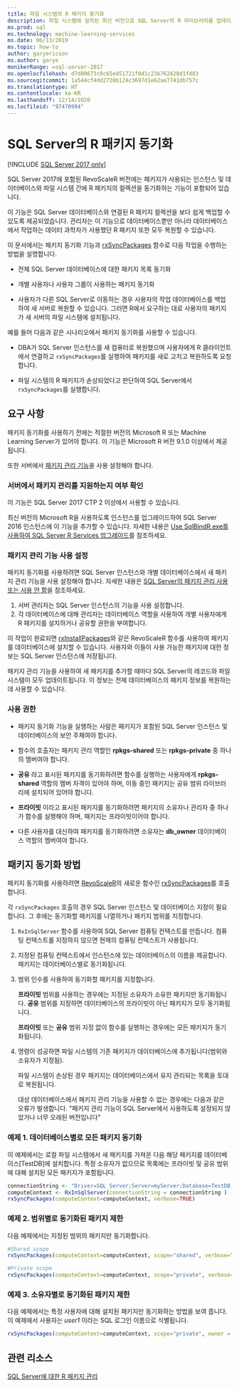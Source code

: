 ```yaml
---
title: 파일 시스템의 R 패키지 동기화
description: 파일 시스템에 설치된 최신 버전으로 SQL Server의 R 라이브러리를 업데이트합니다.
ms.prod: sql
ms.technology: machine-learning-services
ms.date: 06/13/2019
ms.topic: how-to
author: garyericson
ms.author: garye
monikerRange: =sql-server-2017
ms.openlocfilehash: d7d00673c0c65e451721f0d1c23b762428d1fd83
ms.sourcegitcommit: 1a544cf4dd2720b124c3697d1e62ae7741db757c
ms.translationtype: HT
ms.contentlocale: ko-KR
ms.lasthandoff: 12/14/2020
ms.locfileid: "97470994"
---
```

# <a name="r-package-synchronization-for-sql-server"></a>SQL Server의 R 패키지 동기화
[!INCLUDE [SQL Server 2017 only](../../includes/applies-to-version/sqlserver2017-only.md)]

SQL Server 2017에 포함된 RevoScaleR 버전에는 패키지가 사용되는 인스턴스 및 데이터베이스와 파일 시스템 간에 R 패키지의 컬렉션을 동기화하는 기능이 포함되어 있습니다.

이 기능은 SQL Server 데이터베이스와 연결된 R 패키지 컬렉션을 보다 쉽게 백업할 수 있도록 제공되었습니다. 관리자는 이 기능으로 데이터베이스뿐만 아니라 데이터베이스에서 작업하는 데이터 과학자가 사용했던 R 패키지 또한 모두 복원할 수 있습니다.

이 문서에서는 패키지 동기화 기능과 [rxSyncPackages](/machine-learning-server/r-reference/revoscaler/rxsyncpackages) 함수로 다음 작업을 수행하는 방법을 설명합니다.

+ 전체 SQL Server 데이터베이스에 대한 패키지 목록 동기화

+ 개별 사용자나 사용자 그룹이 사용하는 패키지 동기화

+ 사용자가 다른 SQL Server로 이동하는 경우 사용자의 작업 데이터베이스를 백업하여 새 서버로 복원할 수 있습니다. 그러면 R에서 요구하는 대로 사용자의 패키지가 새 서버의 파일 시스템에 설치됩니다.

예를 들어 다음과 같은 시나리오에서 패키지 동기화를 사용할 수 있습니다.

+ DBA가 SQL Server 인스턴스를 새 컴퓨터로 복원했으며 사용자에게 R 클라이언트에서 연결하고 `rxSyncPackages`를 실행하여 패키지를 새로 고치고 복원하도록 요청합니다.

+ 파일 시스템의 R 패키지가 손상되었다고 판단하여 SQL Server에서 `rxSyncPackages`를 실행합니다.

## <a name="requirements"></a>요구 사항

패키지 동기화를 사용하기 전에는 적절한 버전의 Microsoft R 또는 Machine Learning Server가 있어야 합니다. 이 기능은 Microsoft R 버전 9.1.0 이상에서 제공됩니다. 

또한 서버에서 [패키지 관리 기능](r-package-how-to-enable-or-disable.md)을 사용 설정해야 합니다.

### <a name="determine-whether-your-server-supports-package-management"></a>서버에서 패키지 관리를 지원하는지 여부 확인

이 기능은 SQL Server 2017 CTP 2 이상에서 사용할 수 있습니다.

최신 버전의 Microsoft R을 사용하도록 인스턴스를 업그레이드하여 SQL Server 2016 인스턴스에 이 기능을 추가할 수 있습니다. 자세한 내용은 [Use SqlBindR.exe를 사용하여 SQL Server R Services 업그레이드](../install/upgrade-r-and-python.md)를 참조하세요.

### <a name="enable-the-package-management-feature"></a>패키지 관리 기능 사용 설정

패키지 동기화를 사용하려면 SQL Server 인스턴스와 개별 데이터베이스에서 새 패키지 관리 기능을 사용 설정해야 합니다. 자세한 내용은 [SQL Server의 패키지 관리 사용 또는 사용 안 함](r-package-how-to-enable-or-disable.md)을 참조하세요.

1. 서버 관리자는 SQL Server 인스턴스의 기능을 사용 설정합니다.
2. 각 데이터베이스에 대해 관리자는 데이터베이스 역할을 사용하여 개별 사용자에게 R 패키지를 설치하거나 공유할 권한을 부여합니다.

이 작업이 완료되면 [rxInstallPackages](/machine-learning-server/r-reference/revoscaler/rxinstallpackages)와 같은 RevoScaleR 함수를 사용하여 패키지를 데이터베이스에 설치할 수 있습니다.  사용자와 이들이 사용 가능한 패키지에 대한 정보는 SQL Server 인스턴스에 저장됩니다. 

패키지 관리 기능을 사용하여 새 패키지를 추가할 때마다 SQL Server의 레코드와 파일 시스템이 모두 업데이트됩니다. 이 정보는 전체 데이터베이스의 패키지 정보를 복원하는 데 사용할 수 있습니다.

### <a name="permissions"></a>사용 권한

+ 패키지 동기화 기능을 실행하는 사람은 패키지가 포함된 SQL Server 인스턴스 및 데이터베이스의 보안 주체여야 합니다.

+ 함수의 호출자는 패키지 관리 역할인 **rpkgs-shared** 또는 **rpkgs-private** 중 하나의 멤버여야 합니다.

+ **공유** 라고 표시된 패키지를 동기화하려면 함수를 실행하는 사용자에게 **rpkgs-shared** 역할의 멤버 자격이 있어야 하며, 이동 중인 패키지는 공유 범위 라이브러리에 설치되어 있어야 합니다.

+ **프라이빗** 이라고 표시된 패키지를 동기화하려면 패키지의 소유자나 관리자 중 하나가 함수를 실행해야 하며, 패키지는 프라이빗이어야 합니다.

+ 다른 사용자를 대신하여 패키지를 동기화하려면 소유자는 **db_owner** 데이터베이스 역할의 멤버여야 합니다.

## <a name="how-package-synchronization-works"></a>패키지 동기화 방법

패키지 동기화를 사용하려면 [RevoScaleR](/machine-learning-server/r-reference/revoscaler/revoscaler)의 새로운 함수인 [rxSyncPackages](/r-server/r-reference/revoscaler/rxsyncpackages)를 호출합니다. 

각 `rxSyncPackages` 호출의 경우 SQL Server 인스턴스 및 데이터베이스 지정이 필요합니다. 그 후에는 동기화할 패키지를 나열하거나 패키지 범위를 지정합니다.

1. `RxInSqlServer` 함수를 사용하여 SQL Server 컴퓨팅 컨텍스트를 만듭니다. 컴퓨팅 컨텍스트를 지정하지 않으면 현재의 컴퓨팅 컨텍스트가 사용됩니다.

2. 지정된 컴퓨팅 컨텍스트에서 인스턴스에 있는 데이터베이스의 이름을 제공합니다. 패키지는 데이터베이스별로 동기화됩니다.

3. 범위 인수를 사용하여 동기화할 패키지를 지정합니다.

    **프라이빗** 범위를 사용하는 경우에는 지정된 소유자가 소유한 패키지만 동기화됩니다. **공유** 범위를 지정하면 데이터베이스의 프라이빗이 아닌 패키지가 모두 동기화됩니다. 
    
    **프라이빗** 또는 **공유** 범위 지정 없이 함수를 실행하는 경우에는 모든 패키지가 동기화됩니다.

4. 명령이 성공하면 파일 시스템의 기존 패키지가 데이터베이스에 추가됩니다(범위와 소유자가 지정됨).

    파일 시스템이 손상된 경우 패키지는 데이터베이스에서 유지 관리되는 목록을 토대로 복원됩니다.

    대상 데이터베이스에서 패키지 관리 기능을 사용할 수 없는 경우에는 다음과 같은 오류가 발생합니다. "패키지 관리 기능이 SQL Server에서 사용하도록 설정되지 않았거나 너무 오래된 버전입니다"

### <a name="example-1-synchronize-all-package-by-database"></a>예제 1. 데이터베이스별로 모든 패키지 동기화

이 예제에서는 로컬 파일 시스템에서 새 패키지를 가져온 다음 해당 패키지를 데이터베이스[TestDB]에 설치합니다. 특정 소유자가 없으므로 목록에는 프라이빗 및 공유 범위에 대해 설치된 모든 패키지가 포함됩니다.

```R
connectionString <- "Driver=SQL Server;Server=myServer;Database=TestDB;Trusted_Connection=True;"
computeContext <- RxInSqlServer(connectionString = connectionString )
rxSyncPackages(computeContext=computeContext, verbose=TRUE)
```

### <a name="example-2-restrict-synchronized-packages-by-scope"></a>예제 2. 범위별로 동기화된 패키지 제한

다음 예제에서는 지정된 범위의 패키지만 동기화합니다.

```R
#Shared scope
rxSyncPackages(computeContext=computeContext, scope="shared", verbose=TRUE)

#Private scope
rxSyncPackages(computeContext=computeContext, scope="private", verbose=TRUE)
```

### <a name="example-3-restrict-synchronized-packages-by-owner"></a>예제 3. 소유자별로 동기화된 패키지 제한

다음 예제에서는 특정 사용자에 대해 설치된 패키지만 동기화하는 방법을 보여 줍니다. 이 예제에서 사용자는 *user1* 이라는 SQL 로그인 이름으로 식별됩니다.

```R
rxSyncPackages(computeContext=computeContext, scope="private", owner = "user1", verbose=TRUE))
```

## <a name="related-resources"></a>관련 리소스

[SQL Server에 대한 R 패키지 관리](install-additional-r-packages-on-sql-server.md)